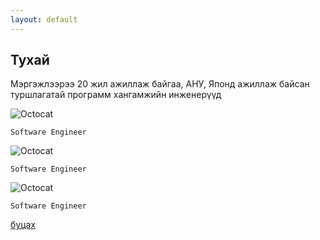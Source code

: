```yaml
---
layout: default
---
```


## Тухай

Мэргэжлээрээ 20 жил ажиллаж байгаа, АНУ, Японд ажиллаж байсан туршлагатай программ хангамжийн инженерүүд

![Octocat](https://github.githubassets.com/images/icons/emoji/octocat.png)

`Software Engineer`

![Octocat](https://github.githubassets.com/images/icons/emoji/octocat.png)

`Software Engineer`

![Octocat](https://github.githubassets.com/images/icons/emoji/octocat.png)

`Software Engineer`

[буцах](./)
